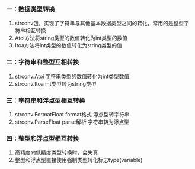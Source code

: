 ### 一：数据类型转换
1. strconv包，实现了字符串与其他基本数据类型之间的转化，常用的是整型字符串相互转换
2. Atoi方法将string类型的数值转化为int类型的数值
3. Itoa方法将int类型的数值转化为string类型的值

### 二：字符串和整型互相转换
1. strconv.Atoi 字符串类型的数值转化为int类型数值
2. strconv.Itoa int类型转为string类型

### 三：字符串和浮点型相互转换
1. strconv.FormatFloat   format格式  浮点型转字符串
2. strconv.ParseFloat    parse解析   字符串转为浮点型

### 四：整型和浮点型相互转换
1. 高精度向低精度类型转换时，会失真
2. 整型和浮点型直接使用强制类型转化标志type(variable)